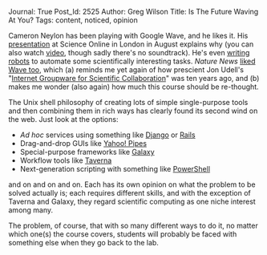 Journal: True
Post_Id: 2525
Author: Greg Wilson
Title: Is The Future Waving At You?
Tags: content, noticed, opinion

<p>Cameron Neylon has been playing with Google Wave, and he likes it. His <a href="http://blog.openwetware.org/scienceintheopen/2009/08/23/reflecting-on-a-wave-the-demo-at-science-online-london-2009/">presentation</a> at Science Online in London in August explains why (you can also watch <a href="http://www.viddler.com/explore/CameronNeylon/videos/8/">video</a>, though sadly there's no soundtrack). He's even <a href="http://blog.openwetware.org/scienceintheopen/2009/08/27/writing-a-wave-robot-some-thoughts-on-good-practice-for-research-robots/">writing robots</a> to automate some scientifically interesting tasks. <em>Nature News</em> <a href="http://www.nature.com/news/2009/090824/full/news.2009.857.html">liked Wave too</a>, which (a) reminds me yet again of how prescient Jon Udell's "<a href="http://207.22.26.166/GroupwareReport.html">Internet Groupware for Scientific Collaboration</a>" was ten years ago, and (b) makes me wonder  (also again) how much this course should be re-thought.</p>
<p>The Unix shell philosophy of creating lots of simple single-purpose tools and then combining them in rich ways has clearly found its second wind on the web. Just look at the options:</p>
<ul>
<li><em>Ad hoc</em> services using something like <a href="http://www.djangoproject.com">Django</a> or <a href="http://rubyonrails.org">Rails</a></li>
<li>Drag-and-drop GUIs like <a href="http://pipes.yahoo.com/pipes/">Yahoo! Pipes</a></li>
<li>Special-purpose frameworks like <a href="http://bitbucket.org/galaxy/galaxy-central/wiki/Home">Galaxy</a></li>
<li>Workflow tools like <a href="http://taverna.sourceforge.net/">Taverna</a></li>
<li>Next-generation scripting with something like <a href="http://www.microsoft.com/windowsserver2003/technologies/management/powershell/default.mspx">PowerShell</a></li>
</ul>
<p>and on and on and on. Each has its own opinion on what the problem to be solved actually is; each requires different skills, and with the exception of Taverna and Galaxy, they regard scientific computing as one niche interest among many.</p>
<p>The problem, of course, that with so many different ways to do it, no matter which one(s) the course covers, students will probably be faced with something else when they go back to the lab.</p>
